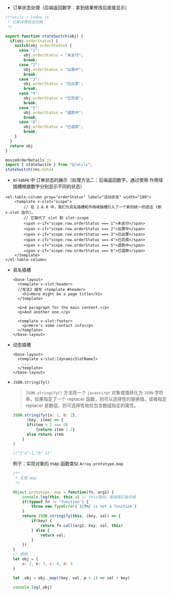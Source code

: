 - 订单状态处理（后端返回数字：拿到结果修改后直接显示）

```javascript
/**utils / index.js
 * 订单详情状态切换
 */

export function stateSwitch(obj) {
  if(obj.orderStatus) {
    switch(obj.orderStatus) {
      case "1":
        obj.orderStatus = "未支付";
        break;    
      case "2":
        obj.orderStatus = "出票中";
        break;
      case "3":
        obj.orderStatus = "已出票";
        break;
      case "4":
        obj.orderStatus = "已完成";
        break;
      case "5":
        obj.orderStatus = "退款中";
        break;
      case "6":
        obj.orderStatus = "已退款";
        break;
    }
  }
  return obj
}

movieOrderDetails.js
import { stateSwitch } from "@/utils";
stateSwitch(res.data)
```

- el-table 中 订单状态的展示（处理方法二：后端返回数字，通过使用 作用域插槽根据数字分别显示不同的状态）

```vue
<el-table-column prop="orderStatus" label="活动状态" width="180">
	<template v-slot="scope">
		// 在 2.6.0 中，我们为具名插槽和作用域插槽引入了一个新的统一的语法 (即 v-slot 指令)。
		// 它取代了 slot 和 slot-scope
    	<span v-if="scope.row.orderStatus === 1">未支付</span>
        <span v-if="scope.row.orderStatus === 2">出票中</span>
        <span v-if="scope.row.orderStatus === 3">已出票</span>
        <span v-if="scope.row.orderStatus === 4">已完成</span>
        <span v-if="scope.row.orderStatus === 5">退款中</span>
        <span v-if="scope.row.orderStatus === 6">已退款</span>
    </template>
</el-table-column>
```

- 具名插槽

  ```vue
  <base-layout>
    <template v-slot:header>
  	//写法2 缩写 <template #header>
      <h1>Here might be a page title</h1>
    </template>
  
    <p>A paragraph for the main content.</p>
    <p>And another one.</p>
  
    <template v-slot:footer>
      <p>Here's some contact info</p>
    </template>
  </base-layout>
  ```

- 动态插槽

  ```vue
  <base-layout>
    <template v-slot:[dynamicSlotName]>
      ...
    </template>
  </base-layout>
  ```

- `JSON.stringify()`

  > `JSON.stringify()` 方法将一个 `javascirpt` 对象或值转化为 `JSON` 字符串，如果指定了一个 replacer 函数，则可以选择性的替换值，或者指定 replacer 是数组，则可选择性地仅包含数组指定的属性。

  ```javascript
  JSON.stringify({a: 1, b: 2}, 
        (key, item) => {
      	if(item % 2 === 0)
          	{return item / 2} 
      	else return item
  	  }
  )
  
  //"{"a":1,"b":1}"
  ```

  

  例子：实现对象的 map 函数类似 `Array.prototype.map`

  ```javascript
  /**
   * 实现 map
   */
  
  Object.prototype._map = function(fn, arg1) {
      console.log(this, this.a) // this指向，谁调用它指向谁
      if(typeof fn != 'function') {
          throw new TypeError(`${fn} is not a function`)
      }
      return JSON.stringify(this, (key, val) => {
          if(key) {
              return fn.call(arg1, key, val, this)
          } else {
              return val;
          }
      })
  }
  // 用例
  let obj = {
      a: 2, b: 3, c: 4, d: 5
  }
  
  let _obj = obj._map((key, val, p = 1) => val + key)
  
  console.log(_obj)
  ```

  

